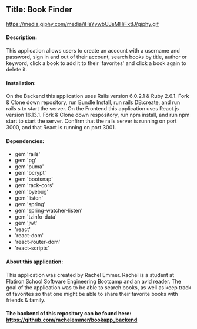 ## Title: Book Finder 

https://media.giphy.com/media/iHsYywbUJeMHiFxtIJ/giphy.gif

#### Description: 

This application allows users to create an account with a username and password, sign in and out of their account, search books by title, author or keyword, click a book to add it to their 'favorites' and click a book again to delete it. 

#### Installation: 

On the Backend this application uses Rails version 6.0.2.1 & Ruby 2.6.1. Fork & Clone down repository, run Bundle Install, run rails DB:create, and run rails s to start the server. On the Frontend this application uses React.js version 16.13.1. Fork & Clone down respository, run npm install, and run npm start to start the server. Confirm that the rails server is running on port 3000, and that React is running on port 3001.

#### Dependencies: 

* gem 'rails'
* gem 'pg'
* gem 'puma'
* gem 'bcrypt'
* gem 'bootsnap'
* gem 'rack-cors'
* gem 'byebug'
* gem 'listen'
* gem 'spring'
* gem 'spring-watcher-listen'
* gem 'tzinfo-data'
* gem 'jwt'
* 'react'
* 'react-dom'
* 'react-router-dom'
* 'react-scripts'

#### About this application: 

This application was created by Rachel Emmer. Rachel is a student at Flatiron School Software Engineering Bootcamp and an avid reader. The goal of the application was to be able to search books, as well as keep track of favorites so that one might be able to share their favorite books with friends & family. 


#### The backend of this repository can be found here: https://github.com/rachelemmer/bookapp_backend


